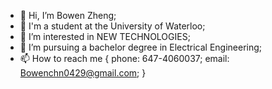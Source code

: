 - 👋 Hi, I’m Bowen Zheng;
- 🏫 I'm a student at the University of Waterloo;
- 👀 I’m interested in NEW TECHNOLOGIES;
- 🌱 I’m pursuing a bachelor degree in Electrical Engineering;
- 📫 How to reach me
  {
    phone: 647-4060037;
    email: Bowenchn0429@gmail.com;
  }
